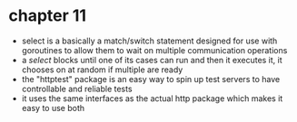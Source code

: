 # chapter 11

- select is a basically a match/switch statement designed for use with goroutines to allow them to wait on multiple communication operations
- a _select_ blocks until one of its cases can run and then it executes it, it chooses on at random if multiple are ready
- the "httptest" package is an easy way to spin up test servers to have controllable and reliable tests
- it uses the same interfaces as the actual http package which makes it easy to use both